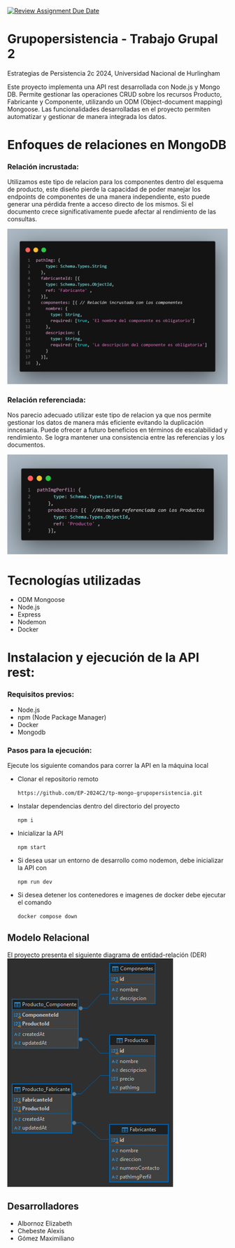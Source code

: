 [![Review Assignment Due Date](https://classroom.github.com/assets/deadline-readme-button-22041afd0340ce965d47ae6ef1cefeee28c7c493a6346c4f15d667ab976d596c.svg)](https://classroom.github.com/a/QBnwEJ5z)

# Grupopersistencia - Trabajo Grupal 2

Estrategias de Persistencia 2c 2024, Universidad Nacional de Hurlingham

Este proyecto implementa una API rest desarrollada con Node.js y Mongo DB. Permite gestionar las operaciones CRUD sobre los recursos Producto, Fabricante y Componente, utilizando un ODM (Object-document mapping) Mongoose. Las funcionalidades desarrolladas en el proyecto permiten automatizar y gestionar de manera integrada los datos.

# Enfoques de relaciones en MongoDB

### Relación incrustada:

Utilizamos este tipo de relacion para los componentes dentro del esquema de producto, este diseño pierde la capacidad de poder manejar los endpoints de componentes de una manera independiente, esto puede generar una pérdida frente a acceso directo de los mismos.
Si el documento crece significativamente puede afectar al rendimiento de las consultas.

![Incrustada](./img/Incrustada.png)

### Relación referenciada:

Nos parecio adecuado utilizar este tipo de relacion ya que nos permite gestionar los datos de manera más eficiente evitando la duplicación inncesaria. Puede ofrecer a futuro beneficios en términos de escalabilidad y rendimiento.
Se logra mantener una consistencia entre las referencias y los documentos.

![Referenciada](./img/Referenciada.png)

# Tecnologías utilizadas

- ODM Mongoose
- Node.js
- Express
- Nodemon
- Docker

# Instalacion y ejecución de la API rest:

### Requisitos previos:

- Node.js
- npm (Node Package Manager)
- Docker
- Mongodb

### Pasos para la ejecución:

Ejecute los siguiente comandos para correr la API en la máquina local

- Clonar el repositorio remoto

  `https://github.com/EP-2024C2/tp-mongo-grupopersistencia.git`

- Instalar dependencias dentro del directorio del proyecto

  `npm i`

- Inicializar la API

  `npm start`

- Si desea usar un entorno de desarrollo como nodemon, debe inicializar la API con

  `npm run dev`

- Si desea detener los contenedores e imagenes de docker debe ejecutar el comando

  `docker compose down`

## Modelo Relacional

El proyecto presenta el siguiente diagrama de entidad-relación (DER)
![DER](./img/DER.png)

## Desarrolladores

- Albornoz Elizabeth
- Chebeste Alexis
- Gómez Maximiliano
